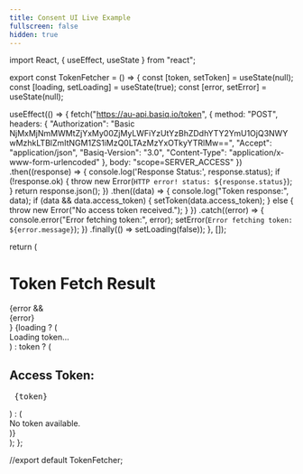 ```yaml
---
title: Consent UI Live Example
fullscreen: false
hidden: true
---
```

import React, { useEffect, useState } from "react";

export const TokenFetcher = () => {
  const [token, setToken] = useState(null);
  const [loading, setLoading] = useState(true);
  const [error, setError] = useState(null);

  useEffect(() => {
    fetch("https://au-api.basiq.io/token", {
      method: "POST",
      headers: {
        "Authorization": "Basic NjMxMjNmMWMtZjYxMy00ZjMyLWFiYzUtYzBhZDdhYTY2YmU1OjQ3NWYwMzhkLTBlZmItNGM1ZS1iMzQ0LTAzMzYxOTkyYTRlMw==",
        "Accept": "application/json",
        "Basiq-Version": "3.0",
        "Content-Type": "application/x-www-form-urlencoded"
      },
      body: "scope=SERVER_ACCESS"
    })
      .then((response) => {
        console.log('Response Status:', response.status);
        if (!response.ok) {
          throw new Error(`HTTP error! status: ${response.status}`);
        }
        return response.json();
      })
      .then((data) => {
        console.log("Token response:", data);
        if (data && data.access_token) {
          setToken(data.access_token);
        } else {
          throw new Error("No access token received.");
        }
      })
      .catch((error) => {
        console.error("Error fetching token:", error);
        setError(`Error fetching token: ${error.message}`);
      })
      .finally(() => setLoading(false));
  }, []);

  return (
    <div className="p-4">
      <h1 className="text-2xl font-bold mb-4">Token Fetch Result</h1>
      {error && <div className="text-red-500 mb-4">{error}</div>}
      {loading ? (
        <div>Loading token...</div>
      ) : token ? (
        <div>
          <h2 className="text-xl font-semibold mb-2">Access Token:</h2>
          <pre className="bg-gray-100 p-4 rounded-lg overflow-x-auto">
            {token}
          </pre>
        </div>
      ) : (
        <div>No token available.</div>
      )}
    </div>
  );
};

//export default TokenFetcher;

<br />

<TokenFetcher />